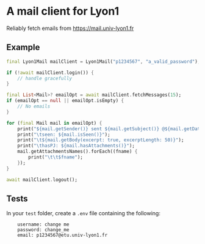# A mail client for Lyon1
Reliably fetch emails from https://mail.univ-lyon1.fr

## Example
```dart
final Lyon1Mail mailClient = Lyon1Mail("p1234567", "a_valid_password");

if (!await mailClient.login()) {
    // handle gracefully
}

final List<Mail>? emailOpt = await mailClient.fetchMessages(15);
if (emailOpt == null || emailOpt.isEmpty) {
    // No emails
}

for (final Mail mail in emailOpt) {
    print("${mail.getSender()} sent ${mail.getSubject()} @${mail.getDate().toIso8601String()}");
    print("\tseen: ${mail.isSeen()}");
    print("\t${mail.getBody(excerpt: true, excerptLength: 50)}");
    print("\thasPJ: ${mail.hasAttachments()}");
    mail.getAttachmentsNames().forEach((fname) {
        print("\t\t$fname");
    });
}

await mailClient.logout();
```

## Tests
In your `test` folder, create a `.env` file containing the following:
```
    username: change me
    password: change_me
    email: p1234567@etu.univ-lyon1.fr
```
